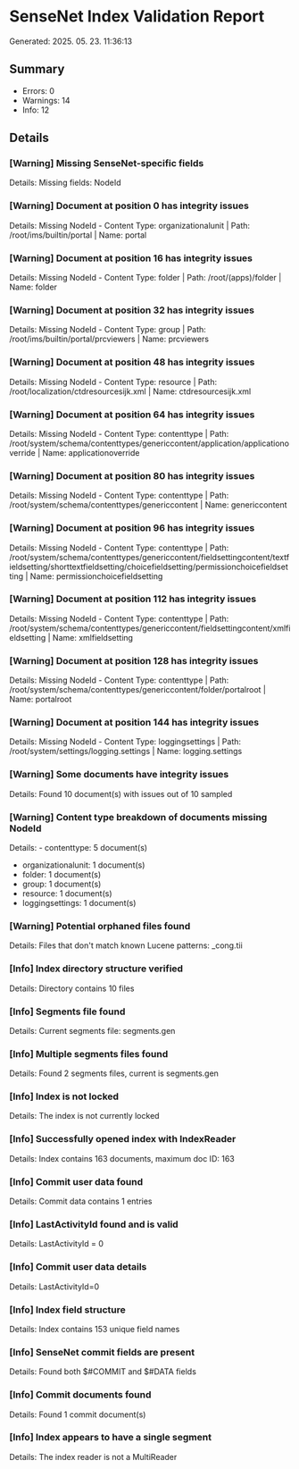 # SenseNet Index Validation Report
Generated: 2025. 05. 23. 11:36:13

## Summary
- Errors: 0
- Warnings: 14
- Info: 12

## Details
### [Warning] Missing SenseNet-specific fields
Details: Missing fields: NodeId

### [Warning] Document at position 0 has integrity issues
Details: Missing NodeId - Content Type: organizationalunit | Path: /root/ims/builtin/portal | Name: portal

### [Warning] Document at position 16 has integrity issues
Details: Missing NodeId - Content Type: folder | Path: /root/(apps)/folder | Name: folder

### [Warning] Document at position 32 has integrity issues
Details: Missing NodeId - Content Type: group | Path: /root/ims/builtin/portal/prcviewers | Name: prcviewers

### [Warning] Document at position 48 has integrity issues
Details: Missing NodeId - Content Type: resource | Path: /root/localization/ctdresourcesijk.xml | Name: ctdresourcesijk.xml

### [Warning] Document at position 64 has integrity issues
Details: Missing NodeId - Content Type: contenttype | Path: /root/system/schema/contenttypes/genericcontent/application/applicationoverride | Name: applicationoverride

### [Warning] Document at position 80 has integrity issues
Details: Missing NodeId - Content Type: contenttype | Path: /root/system/schema/contenttypes/genericcontent | Name: genericcontent

### [Warning] Document at position 96 has integrity issues
Details: Missing NodeId - Content Type: contenttype | Path: /root/system/schema/contenttypes/genericcontent/fieldsettingcontent/textfieldsetting/shorttextfieldsetting/choicefieldsetting/permissionchoicefieldsetting | Name: permissionchoicefieldsetting

### [Warning] Document at position 112 has integrity issues
Details: Missing NodeId - Content Type: contenttype | Path: /root/system/schema/contenttypes/genericcontent/fieldsettingcontent/xmlfieldsetting | Name: xmlfieldsetting

### [Warning] Document at position 128 has integrity issues
Details: Missing NodeId - Content Type: contenttype | Path: /root/system/schema/contenttypes/genericcontent/folder/portalroot | Name: portalroot

### [Warning] Document at position 144 has integrity issues
Details: Missing NodeId - Content Type: loggingsettings | Path: /root/system/settings/logging.settings | Name: logging.settings

### [Warning] Some documents have integrity issues
Details: Found 10 document(s) with issues out of 10 sampled

### [Warning] Content type breakdown of documents missing NodeId
Details: - contenttype: 5 document(s)
- organizationalunit: 1 document(s)
- folder: 1 document(s)
- group: 1 document(s)
- resource: 1 document(s)
- loggingsettings: 1 document(s)

### [Warning] Potential orphaned files found
Details: Files that don't match known Lucene patterns: _cong.tii

### [Info] Index directory structure verified
Details: Directory contains 10 files

### [Info] Segments file found
Details: Current segments file: segments.gen

### [Info] Multiple segments files found
Details: Found 2 segments files, current is segments.gen

### [Info] Index is not locked
Details: The index is not currently locked

### [Info] Successfully opened index with IndexReader
Details: Index contains 163 documents, maximum doc ID: 163

### [Info] Commit user data found
Details: Commit data contains 1 entries

### [Info] LastActivityId found and is valid
Details: LastActivityId = 0

### [Info] Commit user data details
Details: LastActivityId=0

### [Info] Index field structure
Details: Index contains 153 unique field names

### [Info] SenseNet commit fields are present
Details: Found both $#COMMIT and $#DATA fields

### [Info] Commit documents found
Details: Found 1 commit document(s)

### [Info] Index appears to have a single segment
Details: The index reader is not a MultiReader

